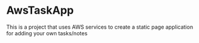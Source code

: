 # AwsTaskApp
This is a project that uses AWS services to create a static page application for adding your own tasks/notes

